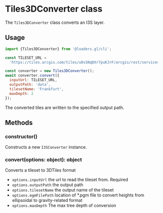 # Tiles3DConverter class

The `Tiles3DConverter` class converts an I3S layer.

## Usage

```js
import {Tiles3DConverter} from '@loaders.gl/cli';

const TILESET_URL =
  'https://tiles.arcgis.com/tiles/u0sSNqDXr7puKJrF/arcgis/rest/services/Frankfurt2017_v17/SceneServer/layers/0';

const converter = new Tiles3DConverter();
await converter.convert({
  inputUrl: TILESET_URL,
  outputPath: 'data',
  tilesetName: 'Frankfurt',
  maxDepth: 2
});
```

The converted tiles are written to the specified output path.

## Methods

### constructor()

Constructs a new `I3SConverter` instance.

### convert(options: object): object

Converts a tileset to 3DTiles format

- `options.inputUrl` the url to read the tileset from. Required
- `options.outputPath` the output path
- `options.tilesetName` the output name of the tileset
- `options.egmFilePath` location of \*.pgm file to convert heights from ellipsoidal to gravity-related format
- `options.maxDepth` The max tree depth of conversion
